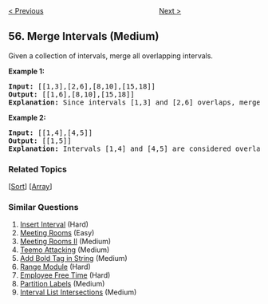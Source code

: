<!--|This file generated by command(leetcode description); DO NOT EDIT.    |-->
<!--+----------------------------------------------------------------------+-->
<!--|@author    Openset <openset.wang@gmail.com>                           |-->
<!--|@link      https://github.com/openset                                 |-->
<!--|@home      https://github.com/openset/leetcode                        |-->
<!--+----------------------------------------------------------------------+-->

[< Previous](https://github.com/openset/leetcode/tree/master/problems/jump-game "Jump Game")
　　　　　　　　　　　　　　　　
[Next >](https://github.com/openset/leetcode/tree/master/problems/insert-interval "Insert Interval")

## 56. Merge Intervals (Medium)

<p>Given a collection of intervals, merge all overlapping intervals.</p>

<p><strong>Example 1:</strong></p>

<pre>
<strong>Input:</strong> [[1,3],[2,6],[8,10],[15,18]]
<strong>Output:</strong> [[1,6],[8,10],[15,18]]
<strong>Explanation:</strong> Since intervals [1,3] and [2,6] overlaps, merge them into [1,6].
</pre>

<p><strong>Example 2:</strong></p>

<pre>
<strong>Input:</strong> [[1,4],[4,5]]
<strong>Output:</strong> [[1,5]]
<strong>Explanation:</strong> Intervals [1,4] and [4,5] are considered overlapping.</pre>

### Related Topics
  [[Sort](https://github.com/openset/leetcode/tree/master/tag/sort/README.md)]
  [[Array](https://github.com/openset/leetcode/tree/master/tag/array/README.md)]

### Similar Questions
  1. [Insert Interval](https://github.com/openset/leetcode/tree/master/problems/insert-interval) (Hard)
  1. [Meeting Rooms](https://github.com/openset/leetcode/tree/master/problems/meeting-rooms) (Easy)
  1. [Meeting Rooms II](https://github.com/openset/leetcode/tree/master/problems/meeting-rooms-ii) (Medium)
  1. [Teemo Attacking](https://github.com/openset/leetcode/tree/master/problems/teemo-attacking) (Medium)
  1. [Add Bold Tag in String](https://github.com/openset/leetcode/tree/master/problems/add-bold-tag-in-string) (Medium)
  1. [Range Module](https://github.com/openset/leetcode/tree/master/problems/range-module) (Hard)
  1. [Employee Free Time](https://github.com/openset/leetcode/tree/master/problems/employee-free-time) (Hard)
  1. [Partition Labels](https://github.com/openset/leetcode/tree/master/problems/partition-labels) (Medium)
  1. [Interval List Intersections](https://github.com/openset/leetcode/tree/master/problems/interval-list-intersections) (Medium)
